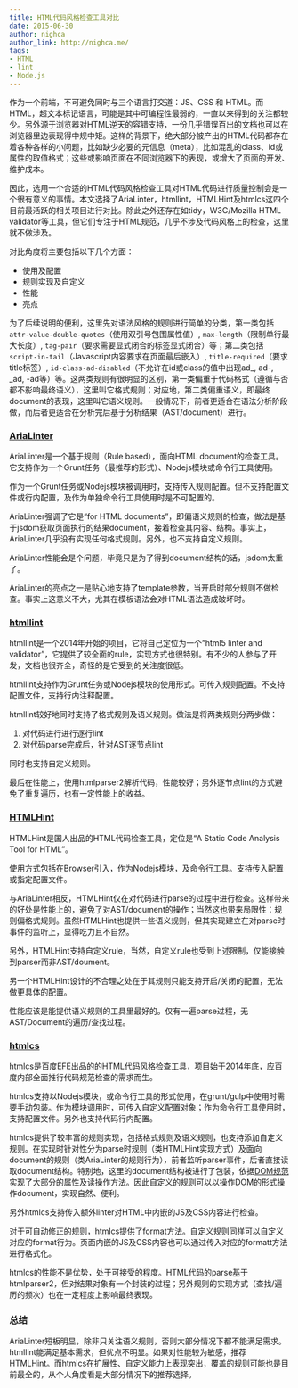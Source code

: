 ```yaml
---
title: HTML代码风格检查工具对比
date: 2015-06-30
author: nighca
author_link: http://nighca.me/
tags:
- HTML 
- lint
- Node.js
---
```


作为一个前端，不可避免同时与三个语言打交道：JS、CSS 和 HTML。而HTML，超文本标记语言，可能是其中可编程性最弱的，一直以来得到的关注都较少。另外源于浏览器对HTML逆天的容错支持，一份几乎错误百出的文档也可以在浏览器里边表现得中规中矩。这样的背景下，绝大部分被产出的HTML代码都存在着各种各样的小问题，比如缺少必要的元信息（meta），比如混乱的class、id或属性的取值格式；这些或影响页面在不同浏览器下的表现，或增大了页面的开发、维护成本。

因此，选用一个合适的HTML代码风格检查工具对HTML代码进行质量控制会是一个很有意义的事情。本文选择了AriaLinter，htmllint，HTMLHint及htmlcs这四个目前最活跃的相关项目进行对比。除此之外还存在如tidy，W3C/Mozilla HTML validator等工具，但它们专注于HTML规范，几乎不涉及代码风格上的检查，这里就不做涉及。

对比角度将主要包括以下几个方面：

* 使用及配置
* 规则实现及自定义
* 性能
* 亮点

为了后续说明的便利，这里先对语法风格的规则进行简单的分类，第一类包括`attr-value-double-quotes`（使用双引号包围属性值）, `max-length`（限制单行最大长度）, `tag-pair`（要求需要显式闭合的标签显式闭合）等；第二类包括`script-in-tail`（Javascript内容要求在页面最后嵌入）, `title-required`（要求title标签）, `id-class-ad-disabled`（不允许在id或class的值中出现ad_, ad-,  _ad, -ad等）等。这两类规则有很明显的区别，第一类偏重于代码格式（遵循与否都不影响最终语义），这里叫它格式规则；对应地，第二类偏重语义，即最终document的表现，这里叫它语义规则。一般情况下，前者更适合在语法分析阶段做，而后者更适合在分析完后基于分析结果（AST/document）进行。

### [AriaLinter](https://github.com/globant-ui/arialinter)

AriaLinter是一个基于规则（Rule based），面向HTML document的检查工具。它支持作为一个Grunt任务（最推荐的形式）、Nodejs模块或命令行工具使用。

作为一个Grunt任务或Nodejs模块被调用时，支持传入规则配置。但不支持配置文件或行内配置，及作为单独命令行工具使用时是不可配置的。

AriaLinter强调了它是“for HTML documents”，即偏语义规则的检查，做法是基于jsdom获取页面执行的结果document，接着检查其内容、结构。事实上，AriaLinter几乎没有实现任何格式规则。另外，也不支持自定义规则。

AriaLinter性能会是个问题，毕竟只是为了得到document结构的话，jsdom太重了。

AriaLinter的亮点之一是贴心地支持了template参数，当开启时部分规则不做检查。事实上这意义不大，尤其在模板语法会对HTML语法造成破坏时。

### [htmllint](https://github.com/htmllint/htmllint)

htmllint是一个2014年开始的项目，它将自己定位为一个“html5 linter and validator”，它提供了较全面的rule，实现方式也很特别。有不少的人参与了开发，文档也很齐全，奇怪的是它受到的关注度很低。

htmllint支持作为Grunt任务或Nodejs模块的使用形式。可传入规则配置。不支持配置文件，支持行内注释配置。

htmllint较好地同时支持了格式规则及语义规则。做法是将两类规则分两步做：

1. 对代码进行进行逐行lint
2. 对代码parse完成后，针对AST逐节点lint

同时也支持自定义规则。

最后在性能上，使用htmlparser2解析代码，性能较好；另外逐节点lint的方式避免了重复遍历，也有一定性能上的收益。

### [HTMLHint](https://github.com/yaniswang/HTMLHint)

HTMLHint是国人出品的HTML代码检查工具，定位是“A Static Code Analysis Tool for HTML”。

使用方式包括在Browser引入，作为Nodejs模块，及命令行工具。支持传入配置或指定配置文件。

与AriaLinter相反，HTMLHint仅在对代码进行parse的过程中进行检查。这样带来的好处是性能上的，避免了对AST/document的操作；当然这也带来局限性：规则偏格式规则。虽然HTMLHint也提供一些语义规则，但其实现建立在对parse时事件的监听上，显得吃力且不自然。

另外，HTMLHint支持自定义rule，当然，自定义rule也受到上述限制，仅能接触到parser而非AST/doument。

另一个HTMLHint设计的不合理之处在于其规则只能支持开启/关闭的配置，无法做更具体的配置。

性能应该是能提供语义规则的工具里最好的。仅有一遍parse过程，无AST/Document的遍历/查找过程。

### [htmlcs](https://github.com/ecomfe/htmlcs)

htmlcs是百度EFE出品的的HTML代码风格检查工具，项目始于2014年底，应百度内部全面推行代码规范检查的需求而生。

htmlcs支持以Nodejs模块，或命令行工具的形式使用，在grunt/gulp中使用时需要手动包装。作为模块调用时，可传入自定义配置对象；作为命令行工具使用时，支持配置文件。另外也支持代码行内配置。

htmlcs提供了较丰富的规则实现，包括格式规则及语义规则，也支持添加自定义规则。在实现时针对性分为parse时规则（类HTMLHint实现方式）及面向document的规则（类AriaLinter的规则行为），前者监听parser事件，后者直接读取document结构。特别地，这里的document结构被进行了包装，依据[DOM规范](http://www.w3.org/TR/dom/)实现了大部分的属性及读操作方法。因此自定义的规则可以以操作DOM的形式操作document，实现自然、便利。

另外htmlcs支持传入额外linter对HTML中内嵌的JS及CSS内容进行检查。

对于可自动修正的规则，htmlcs提供了format方法。自定义规则同样可以自定义对应的format行为。页面内嵌的JS及CSS内容也可以通过传入对应的formatt方法进行格式化。

htmlcs的性能不是优势，处于可接受的程度。HTML代码的parse基于htmlparser2，但对结果对象有一个封装的过程；另外规则的实现方式（查找/遍历的频次）也在一定程度上影响最终表现。

### 总结

AriaLinter短板明显，除非只关注语义规则，否则大部分情况下都不能满足需求。htmllint能满足基本需求，但优点不明显。如果对性能较为敏感，推荐HTMLHint。而htmlcs在扩展性、自定义能力上表现突出，覆盖的规则可能也是目前最全的，从个人角度看是大部分情况下的推荐选择。
